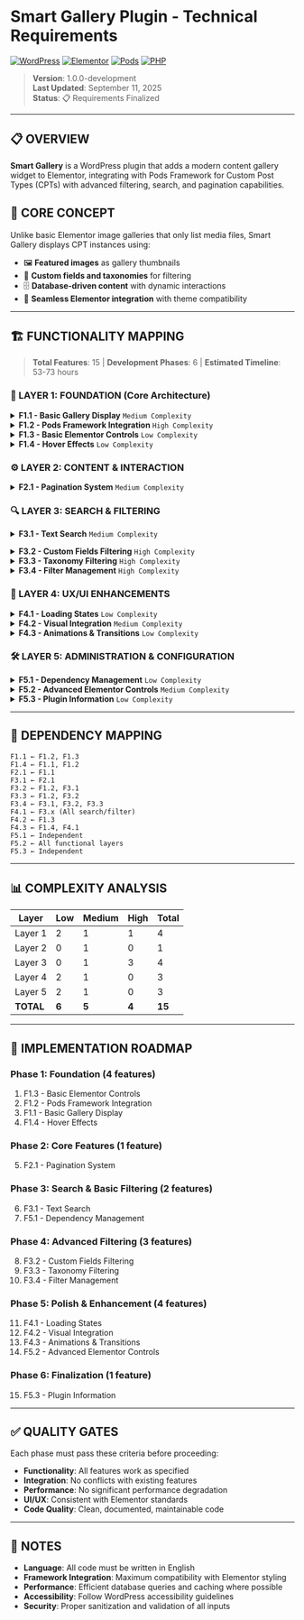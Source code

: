 # Smart Gallery Plugin - Technical Requirements

[![WordPress](https://img.shields.io/badge/WordPress-5.0+-blue.svg)](https://wordpress.org)
[![Elementor](https://img.shields.io/badge/Elementor-3.0+-purple.svg)](https://elementor.com)
[![Pods](https://img.shields.io/badge/Pods-Framework-green.svg)](https://pods.io)
[![PHP](https://img.shields.io/badge/PHP-7.4+-blue.svg)](https://php.net)

> **Version**: 1.0.0-development  
> **Last Updated**: September 11, 2025  
> **Status**: 📋 Requirements Finalized

---

## 📋 OVERVIEW

**Smart Gallery** is a WordPress plugin that adds a modern content gallery widget to Elementor, integrating with Pods Framework for Custom Post Types (CPTs) with advanced filtering, search, and pagination capabilities.

## 🎯 CORE CONCEPT

Unlike basic Elementor image galleries that only list media files, Smart Gallery displays CPT instances using:

- 🖼️ **Featured images** as gallery thumbnails
- 🔧 **Custom fields and taxonomies** for filtering
- 🗄️ **Database-driven content** with dynamic interactions
- 🎨 **Seamless Elementor integration** with theme compatibility

---

## 🏗️ FUNCTIONALITY MAPPING

> **Total Features**: 15 | **Development Phases**: 6 | **Estimated Timeline**: 53-73 hours

### **🧱 LAYER 1: FOUNDATION (Core Architecture)**

<details>
<summary><strong>F1.1 - Basic Gallery Display</strong> <code>Medium Complexity</code></summary>

- **🎯 Description**: Display CPT instances in a responsive grid layout
- **📋 Requirements**:
  - Show featured image as main thumbnail
  - Grid layout with configurable columns
  - Responsive design (mobile/tablet/desktop)
  - Click to open CPT permalink in new tab
- **🔗 Dependencies**: Pods Framework integration
- **⏱️ Complexity**: Medium
- **📊 Estimated Time**: 4-6 hours

</details>

<details>
<summary><strong>F1.2 - Pods Framework Integration</strong> <code>High Complexity</code></summary>

- **🎯 Description**: Core integration with Pods CPTs and complete content display
- **📋 Requirements**:
  - Detect and list available CPTs from Pods
  - Access custom fields and taxonomies
  - Handle missing Pods scenarios gracefully
  - **Show Post Title control** - toggle title display on/off
  - **Show Post Description control** - toggle description display on/off
  - **Description Field control** (conditional - only when Show Description enabled):
    - Post Content (cropped) - truncated post content
    - Custom Field - use specified custom field value
  - **Description Length control** (conditional - only when Show Description enabled AND Post Content selected)
  - **Custom Field Name** (conditional - only when Show Description enabled AND Custom Field selected)
  - **"No results found" message** - configurable text when no posts match criteria
  - Complete content integration with gallery items
  - Graceful fallbacks for missing content
- **🔗 Dependencies**: Pods Framework plugin
- **⏱️ Complexity**: High
- **📊 Estimated Time**: 8-10 hours

</details>

<details>
<summary><strong>F1.3 - Basic Elementor Controls</strong> <code>Low Complexity</code></summary>

- **🎯 Description**: Essential widget configuration in Elementor
- **📋 Requirements**:
  - CPT selection dropdown
  - Posts per page setting
  - Basic layout controls (columns, spacing)
- **🔗 Dependencies**: Elementor Page Builder
- **⏱️ Complexity**: Low
- **📊 Estimated Time**: 2-4 hours

</details>

<details>
<summary><strong>F1.4 - Hover Effects</strong> <code>Low Complexity</code></summary>

- **🎯 Description**: Interactive hover states for gallery grid elements with reveal and zoom effects
- **📋 Requirements**:
  - **Enable Image Hover control** - toggle to activate/deactivate image hover effect
    - Standard zoom effect (scale 1.05x) on featured image when enabled
    - Smooth CSS transition (0.3s ease)
    - **Default: Enabled**
  - **Enable Content Hover control** - toggle to activate/deactivate content reveal effect  
    - Content area (title + description) **completely hidden by default** (translateY 100% + opacity 0)
    - On hover: content **slides up from bottom** with simultaneous fade-in effect
    - Dual CSS transitions: transform + opacity (0.3s ease each)
    - **Default: Enabled**
  - Both controls located in "Layout and Presentation Settings" section
  - **Behavior Logic**:
    - Content hover enabled: Content hidden initially, reveals on hover
    - Content hover disabled: Content always visible (static display)
    - Both disabled: Static gallery with always-visible content and no effects
  - Performance-optimized CSS animations with conditional classes
- **🔗 Dependencies**: F1.1 (Basic Gallery), F1.2 (Content Display)
- **⏱️ Complexity**: Low
- **📊 Estimated Time**: 2-3 hours

</details>

### **⚙️ LAYER 2: CONTENT & INTERACTION**

<details>
<summary><strong>F2.1 - Pagination System</strong> <code>Medium Complexity</code></summary>

- **🎯 Description**: Navigate through multiple pages of results with automatic recalculation
- **📋 Requirements**:
  - Standard pagination UI patterns  
    - Previous/Next buttons
    - Numbered page buttons
  - Configurable posts per page
  - **Automatic pagination recalculation**:
    - Reset to page 1 when search criteria changes
    - Reset to page 1 when any filter is applied/removed (F3.x)
    - Recalculate total pages based on filtered results
    - Update pagination controls dynamically
  - **State management**:
    - Maintain current page during normal navigation
    - Clear page state when content criteria changes
    - Handle edge cases (current page > available pages)
- **🔗 Dependencies**: F1.1 (Basic Gallery)
- **⏱️ Complexity**: Medium
- **📊 Estimated Time**: 3-4 hours

</details>

### **🔍 LAYER 3: SEARCH & FILTERING**

<details>
<summary><strong>F3.1 - Text Search</strong> <code>Medium Complexity</code></summary>

- **🎯 Description**: Server-side text search functionality with manual submission and pagination integration

- **📋 Requirements**:

  **🎛️ Elementor Controls:**
  
  - **Search Settings Section** (new):
    - **Enable Search Input** - toggle to show/hide search functionality
      - Default: Enabled
      - When disabled: search input and buttons are hidden
    - **Search Placeholder Text** - configurable input placeholder
      - Default: "Search here..."
      - Translatable string
      - Appears inside search input when empty

  - **Layout and Presentation Settings Section** (existing):
    - **Search Position** - dropdown control for search input placement
      - Options: "Upper Bar" | "Left Bar"  
      - Default: "Upper Bar"
      - Conditional: only shown when "Enable Search Input" is enabled
      - **Search button and clear button automatically follow search input position**

  **🏗️ Widget Layout Structure:**
  
  - **Upper Bar**: Horizontal area above gallery
    - Full width of widget container
    - Contains search controls when "Upper Bar" position selected
    - Layout: [🔍 Search Input] [� Search Button] [�🗑️ Clear] (side by side)
  
  - **Main Content Area**: Split layout below upper bar
    - **Gallery Grid**: Main content area (responsive columns)
    - **Left Bar**: Optional sidebar (appears when elements are assigned)
      - Contains search controls when "Left Bar" position selected
      - Layout: [🔍 Search Input] [� Search Button] [�🗑️ Clear] (stacked or side by side based on width)
      - Future: will contain filter controls (F3.2, F3.3)
      - Responsive: collapses on mobile devices

  **🔍 Search Interface:**
  
  - **Search Input Design**:
    - Magnifying glass icon (left side, like MercadoLibre style)
    - Configurable placeholder text from controls
    - Responsive sizing based on container
    - **No automatic submission** (manual trigger only)
  
  - **Search Button**:
    - Primary action button with magnifying glass icon
    - Text: "Search" (translatable)
    - **Always positioned next to search input** (same container/row)
    - Triggers form submission when clicked
    - **Enter key on input also triggers search**
    - Disabled state when input is empty (optional)
  
  - **Clear Button**:
    - Secondary action button (cleaning/trash icon)
    - **Always positioned next to search button** (same container/row)
    - Only appears when search term is active (has content)
    - Clears current search term and reloads results
    - Future: will clear all filters (F3.2+)
    - Tooltip: "Clear search" (translatable)
    - **Position follows search input location** (Upper Bar or Left Bar)

  **⚙️ Search Functionality:**
  
  - **Manual submission only** - no automatic/real-time search
  - Search in post title and content using WordPress native search
  - Case-insensitive, trimmed input processing
  - Server-side processing with standard form submission
  - Handle empty search (show all results)
  - **Enter key submission** - form submits when user presses Enter in input
  - **Button click submission** - form submits when user clicks search button

  **🔄 Integration with Pagination (F2.1):**
  
  - **Auto-reset to page 1** when search is submitted
  - Recalculate pagination based on search results
  - Update "No results found" message for search context
  - Maintain search term across pagination navigation
  - **Search state persistence** in URL parameters

  **📱 Responsive Behavior:**
  
  - **Desktop**: Full layout with upper bar, gallery, and left bar
  - **Tablet**: Left bar content moves to upper bar or collapses
  - **Mobile**: Single column layout, search always in upper bar
  - **Search controls maintain grouping** across all breakpoints

  **🎨 Visual Integration:**
  
  - Use Elementor's form input styling
  - Primary button styling for search button
  - Secondary button styling for clear button
  - Consistent with widget theme and colors
  - **No loading states during search** (standard page refresh)
  - Clear visual indication of active search state
  - **Search controls form visual group**

  **🚀 Benefits of Manual Submission:**
  
  - **Simple architecture** - no AJAX complexity
  - **Future-proof** - compatible with filter combinations
  - **Reliable** - standard WordPress form handling
  - **SEO friendly** - URL-based search state
  - **Performance** - no unnecessary requests
  - **Accessibility** - standard form behavior

- **🔗 Dependencies**: F2.1 (Pagination)
- **⏱️ Complexity**: Medium  
- **📊 Estimated Time**: 3-4 hours (reduced from 4-5)</details>

<details>
<summary><strong>F3.2 - Custom Fields Filtering</strong> <code>High Complexity</code></summary>

- **🎯 Description**: Filter gallery items by CPT custom fields with dynamic value loading and count display
- **📋 Requirements**:

  **🎛️ Elementor Controls:**
  
  - **Filter Settings Section** (new):
    - **Show Filters** - toggle to show/hide filter functionality
      - Default: Disabled
      - When disabled: filter controls are completely hidden from left bar
    - **Available Fields for Filtering** - multi-select control
      - **IMPORTANT**: Lists ONLY custom fields from the SELECTED CPT (dynamic based on CPT selection)
      - Updates automatically when CPT selection changes in Elementor
      - Only shows fields that exist in the selected CPT's Pods configuration
      - Fields appear in the order selected by admin
      - Empty if no CPT is selected or CPT has no custom fields

  **🏗️ Filter Interface (Left Bar Only):**
  
  - **Filter Position**: Always in Left Bar (alongside search when both enabled)
  - **Dynamic Filter Loading**:
    - **CPT-Specific**: Only show filters for fields that belong to the currently selected CPT
    - **Value-Based**: Only show filters for fields that have actual values in current result set
    - **Smart Display**: If admin selects a field but no instances have values, field doesn't appear
    - **Dynamic Updates**: Filters update dynamically based on search results and other active filters
    - **Count Display**: Each filter value shows instance count from selected CPT only, e.g., "Red (3)", "Blue (7)"
  
  - **Filter UI Structure**:
    - Each selected field becomes a filter section
    - Field name as section header (e.g., "Color", "Brand", "Category")
    - Values listed as checkboxes or radio buttons (based on field type)
    - **Value format**: "Value Name (Count)" - e.g., "Ford (5)", "Toyota (12)"
    - Alphabetical sorting of values within each field
    - Collapsible sections for better space management

  **⚙️ Filter Functionality:**
  
  - **Multiple Field Filtering**: AND logic between different fields
    - Example: Color = "Red" AND Brand = "Ford" shows only red Ford items
  - **Multiple Value Filtering**: OR logic within same field  
    - Example: Color = "Red" OR "Blue" shows items that are red or blue
  - **Dynamic Value Updates**:
    - When search is performed, filters reload based on search results
    - When filter is applied, other filter counts update accordingly
    - Empty filters (0 results) are hidden automatically
  
  **🔄 Integration with Existing Features:**
  
  - **Search Integration (F3.1)**:
    - Search results determine which filter values appear
    - New search reloads all filter options and counts
    - Active filters preserved during search if values still exist
  
  - **Pagination Integration (F2.1)**:
    - Filter changes reset pagination to page 1
    - Pagination respects filtered results
    - Filter state maintained across page navigation
    - Total count and page numbers update based on filtered results
  
  - **Clear Functionality**: 
    - Individual filter clear (X button per field)
    - Integration with existing "Clear" button (clears search + all filters)

  **📊 Data Processing:**
  
  - **Value Extraction**: Query database for distinct field values in current result set
  - **Count Calculation**: Count instances for each unique field value
  - **Performance**: Efficient queries to avoid N+1 problems
  - **Caching**: Consider result caching for performance optimization
  
  **🎨 Visual Design:**
  
  - **Left Bar Layout**: 
    - Search controls at top (when enabled)
    - Filter sections below search
    - Clear visual separation between sections
    - Responsive: collapses on mobile, moves to top bar if needed
  
  - **Filter Styling**:
    - Consistent with search interface styling
    - Checkbox/radio button styling matches theme
    - Count badges styled consistently (e.g., grayed out)
    - Clear visual indication of active filters
    - Hover states for interactive elements

  **🚀 Benefits:**
  
  - **Dynamic**: Only shows relevant filters based on actual data
  - **Informative**: Users see exactly how many items each filter will show
  - **Efficient**: Smart queries avoid unnecessary database calls
  - **Integrated**: Works seamlessly with search and pagination
  - **Flexible**: Admin controls which fields are available for filtering

- **🔗 Dependencies**: F1.2 (Pods Integration), F3.1 (Text Search), F2.1 (Pagination)
- **⏱️ Complexity**: High
- **📊 Estimated Time**: 8-10 hours

</details>

<details>
<summary><strong>F3.3 - Taxonomy Filtering</strong> <code>High Complexity</code></summary>

- **🎯 Description**: Filter gallery items by CPT taxonomies with hierarchical support and dynamic count display
- **📋 Requirements**:

  **🎛️ Elementor Controls:**
  
  - **Filter Settings Section** (extends F3.2):
    - **Available Taxonomies for Filtering** - multi-select control  
      - **IMPORTANT**: Lists ONLY taxonomies associated with the SELECTED CPT (dynamic based on CPT selection)
      - Updates automatically when CPT selection changes in Elementor
      - Only shows taxonomies that exist and are associated with the selected CPT
      - Taxonomies appear in the order selected by admin
      - Works alongside "Available Fields for Filtering" from F3.2
      - Empty if no CPT is selected or CPT has no associated taxonomies

  **🏗️ Taxonomy Filter Interface (Left Bar):**
  
  - **Filter Position**: Left Bar (below custom fields filters when both enabled)
  - **Dynamic Taxonomy Loading**:
    - **CPT-Specific**: Only show taxonomy filters that belong to the currently selected CPT
    - **Term-Based**: Only show taxonomy filters that have actual terms in current result set
    - **Smart Display**: If admin selects a taxonomy but no instances have terms, taxonomy doesn't appear
    - **Dynamic Updates**: Taxonomy terms update dynamically based on search results and other active filters
    - **Count Display**: Each term shows instance count from selected CPT only, e.g., "Electronics (15)", "Clothing (8)"
  
  - **Hierarchical Taxonomy Support**:
    - **Tree Structure Display**: Parent-child relationships preserved visually
    - **Indentation**: Child terms indented under parent terms
    - **Parent Selection Logic**: 
      - Selecting parent = automatically selects all children
      - Selecting child = parent becomes partially selected (intermediate state)
      - Unselecting parent = unselects all children
    - **Visual Indicators**: Different styling for parent/child terms
  
  - **Taxonomy UI Structure**:
    - Each selected taxonomy becomes a filter section
    - Taxonomy name as section header (e.g., "Categories", "Tags", "Product Types")
    - Terms listed as checkboxes with hierarchical indentation
    - **Term format**: "Term Name (Count)" - e.g., "Electronics (15)", "  → Smartphones (7)"
    - **Hierarchy indicators**: Arrows or indentation for child terms
    - Collapsible sections with expand/collapse controls
    - **Empty parent handling**: Show parents even if they have no direct posts but have children with posts

  **⚙️ Taxonomy Filter Functionality:**
  
  - **Multiple Taxonomy Filtering**: AND logic between different taxonomies
    - Example: Category = "Electronics" AND Tag = "Featured" shows items in both
  - **Multiple Term Filtering**: OR logic within same taxonomy
    - Example: Category = "Electronics" OR "Clothing" shows items in either category  
  - **Hierarchical Logic**:
    - Parent selection includes all child term results
    - Child selection works independently of parent
    - Mixed parent/child selections work logically
  
  - **Dynamic Term Updates**:
    - When search is performed, taxonomy filters reload based on search results
    - When custom field filter is applied, taxonomy counts update accordingly
    - When taxonomy filter is applied, other filter counts update
    - Empty terms (0 results) are hidden automatically
    - **Preserve hierarchy**: Keep parent terms visible if children have results

  **🔄 Integration with Existing Features:**
  
  - **Custom Fields Integration (F3.2)**:
    - Taxonomy and custom field filters work together (AND logic)
    - Example: Color = "Red" AND Category = "Electronics" 
    - Both filter types update counts based on combined results
  
  - **Search Integration (F3.1)**:
    - Search results determine which taxonomy terms appear
    - New search reloads all taxonomy options and counts
    - Active taxonomy filters preserved during search if terms still exist
  
  - **Pagination Integration (F2.1)**:
    - Taxonomy filter changes reset pagination to page 1
    - Pagination respects filtered results from all sources
    - Taxonomy filter state maintained across page navigation
    - Total count updates based on combined filtering (search + custom fields + taxonomies)
  
  - **Clear Functionality**:
    - Individual taxonomy clear (X button per taxonomy section)
    - Individual term clear (X button per selected term)
    - Integration with "Clear All" button (clears search + custom fields + taxonomies)

  **📊 Data Processing:**
  
  - **Term Extraction**: Query for distinct taxonomy terms in current result set
  - **Hierarchical Queries**: Efficiently handle parent-child relationships
  - **Count Calculation**: Count instances for each term, considering hierarchy
  - **Performance**: Optimized queries to handle hierarchical structures
  - **Parent Count Logic**: Parent counts include children unless explicitly excluded
  
  **🎨 Visual Design:**
  
  - **Hierarchical Visual Structure**:
    - **Parent terms**: Bold text, expand/collapse icons
    - **Child terms**: Indented (20px), lighter text weight  
    - **Hierarchy lines**: Subtle connecting lines between parent/child
    - **Checkbox states**: Full, partial (for parents with some children selected), empty
  
  - **Left Bar Integration**:
    - Search controls (top)
    - Custom field filters (middle)  
    - Taxonomy filters (bottom)
    - Clear visual separation between filter types
    - Consistent styling across all filter types
  
  - **Interactive Elements**:
    - **Expand/Collapse**: Click parent name to expand/collapse children
    - **Selection**: Click checkbox to select term
    - **Hover States**: Clear visual feedback on interactive elements
    - **Active State**: Selected terms highlighted consistently

  **🚀 Advanced Features:**
  
  - **Smart Hierarchy**: Show relevant parent terms even if they have no direct posts
  - **Partial Selection**: Visual indication when parent has some (but not all) children selected  
  - **Term Ordering**: Alphabetical within hierarchy levels, preserving parent-child structure
  - **Performance**: Lazy loading for large taxonomies with many terms
  - **Accessibility**: Proper ARIA labels for hierarchical checkbox trees

- **🔗 Dependencies**: F1.2 (Pods Integration), F3.2 (Custom Fields), F3.1 (Text Search), F2.1 (Pagination)
- **⏱️ Complexity**: High
- **📊 Estimated Time**: 8-10 hours

</details>

<details>
<summary><strong>F3.4 - Filter Management</strong> <code>High Complexity</code></summary>

- **🎯 Description**: Unified filter coordination, state management, and cross-filter functionality
- **📋 Requirements**:

  **🎛️ Filter Coordination:**
  
  - **Multi-Filter Logic**:
    - **Between Filter Types**: AND logic (Search + Custom Fields + Taxonomies)
    - **Within Custom Fields**: AND logic between different fields, OR logic within same field
    - **Within Taxonomies**: AND logic between different taxonomies, OR logic within same taxonomy
    - **Example**: Search="phone" AND Color="red" AND (Category="Electronics" OR "Gadgets")
  
  - **Dynamic Filter Updates**:
    - **Cascade Effect**: Each filter change updates all other filter options and counts
    - **Real-time Counts**: Filter counts reflect current combined state of all other active filters
    - **Progressive Refinement**: Users can see how many results each additional filter will produce
    - **Empty Filter Handling**: Hide filter options that would produce zero results

  **🔄 State Management:**
  
  - **Filter State Persistence**:
    - **URL Parameters**: All filter states stored in URL for bookmarking and sharing
    - **Navigation Persistence**: Filter state maintained across pagination
    - **Search Persistence**: Active filters preserved when performing new searches (if compatible)
    - **Page Refresh**: All filter states restored after page reload
  
  - **State Reset Scenarios**:
    - **Automatic Reset to Page 1**: When any filter changes
    - **Filter Compatibility**: Remove incompatible filters when search results change
    - **CPT Change**: Clear all filters when admin changes CPT selection in Elementor
  
  **🎮 Clear Functionality:**
  
  - **Multiple Clear Options**:
    - **Individual Filter Clear**: X button for each custom field filter
    - **Individual Term Clear**: X button for each selected taxonomy term
    - **Section Clear**: Clear all selections within a custom field or taxonomy
    - **Global Clear All**: Single button to clear search + all custom fields + all taxonomies
  
  - **Clear Button Behavior**:
    - **Location**: Positioned prominently near search controls
    - **Visual State**: Only visible when filters are active
    - **Confirmation**: Optional confirmation for "Clear All" action
    - **Result**: Immediate update to show all available results

  **⚙️ Advanced Coordination:**
  
  - **Filter Interdependency**:
    - **Smart Ordering**: Process filters in optimal order for performance
    - **Query Optimization**: Combine filters into efficient database queries
    - **Result Caching**: Cache intermediate results for better performance
    - **Memory Management**: Efficient handling of large result sets
  
  - **User Experience**:
    - **Filter Preview**: Show result count before applying filter
    - **Progressive Disclosure**: Reveal additional filter options as users narrow results
    - **Filter History**: Allow users to quickly revert to previous filter states
    - **Filter Suggestions**: Suggest related filters based on current selection

  **🔄 Integration with All Features:**
  
  - **Search Integration (F3.1)**:
    - Search and filters work together seamlessly
    - Search results determine available filter values
    - New search updates all filter options and counts
    - Clear search maintains other active filters (if still valid)
  
  - **Pagination Integration (F2.1)**:
    - **Auto-reset**: Any filter change resets to page 1
    - **Count Updates**: Total result count and page numbers update with filters
    - **State Persistence**: Filter state maintained across page navigation
    - **Performance**: Efficient pagination of filtered results
  
  - **Custom Fields Integration (F3.2)**:
    - Custom field filters coordinate with all other filter types
    - Field values update based on search and taxonomy selections
    - Multiple custom field selections work with AND/OR logic as specified
  
  - **Taxonomy Integration (F3.3)**:
    - Hierarchical taxonomy selections coordinate with other filters
    - Parent/child logic works correctly with other active filters
    - Taxonomy counts update based on search and custom field selections

  **📊 Performance Optimizations:**
  
  - **Query Efficiency**:
    - **Single Query Approach**: Combine all filters into optimized database queries
    - **Index Usage**: Leverage database indexes for custom fields and taxonomies
    - **Result Caching**: Cache filter results and counts for repeated requests
    - **Lazy Loading**: Load filter options progressively as needed
  
  - **Memory Management**:
    - **Efficient Data Structures**: Use appropriate data structures for filter state
    - **Garbage Collection**: Clean up unused filter data
    - **Large Dataset Handling**: Handle CPTs with thousands of instances gracefully

  **🎨 Visual Coordination:**
  
  - **Filter Status Indicators**:
    - **Active Filter Count**: Show total number of active filters
    - **Result Count**: Display current result count prominently
    - **Filter Breadcrumbs**: Show active filters as removable tags
    - **Visual Grouping**: Clear visual separation between filter types
  
  - **Loading States**:
    - **Filter Loading**: Show loading states when filters are being updated
    - **Smooth Transitions**: Animate filter option changes
    - **Error Handling**: Graceful handling of filter errors or timeouts

  **🚀 Benefits:**
  
  - **Unified Experience**: All filter types work together seamlessly
  - **High Performance**: Optimized queries and caching for fast response
  - **User-Friendly**: Clear visual feedback and intuitive controls
  - **Flexible**: Supports complex filter combinations and use cases
  - **Maintainable**: Clean architecture for easy future enhancements

- **🔗 Dependencies**: F3.1 (Text Search), F3.2 (Custom Fields), F3.3 (Taxonomy Filtering), F2.1 (Pagination)
- **⏱️ Complexity**: High
- **📊 Estimated Time**: 6-8 hours

</details>

### **🎨 LAYER 4: UX/UI ENHANCEMENTS**

<details>
<summary><strong>F4.1 - Loading States</strong> <code>Low Complexity</code></summary>

- **🎯 Description**: Visual feedback during data operations
- **📋 Requirements**:
  - Overlay loading spinner covering entire widget
  - Prevent double-clicks and multiple requests
  - Smooth transitions in/out
- **🔗 Dependencies**: All search/filter functionality
- **⏱️ Complexity**: Low
- **📊 Estimated Time**: 3-4 hours

</details>

<details>
<summary><strong>F4.2 - Visual Integration</strong> <code>Medium Complexity</code></summary>

- **🎯 Description**: Seamless Elementor theme integration
- **📋 Requirements**:
  - Inherit Elementor colors and typography
  - Use Elementor's message/alert styles
  - Minimal custom CSS
  - Responsive design consistency
- **🔗 Dependencies**: F1.3 (Elementor Controls)
- **⏱️ Complexity**: Medium
- **📊 Estimated Time**: 4-6 hours

</details>

<details>
<summary><strong>F4.3 - Animations & Transitions</strong> <code>Low Complexity</code></summary>

- **🎯 Description**: Smooth user experience enhancements
- **📋 Requirements**:
  - Content loading transitions
  - Hover effect animations
  - Filter application feedback
  - Simple easing functions
- **🔗 Dependencies**: F1.4 (Hover Effects), F4.1 (Loading States)
- **⏱️ Complexity**: Low
- **📊 Estimated Time**: 3-4 hours

</details>

### **🛠️ LAYER 5: ADMINISTRATION & CONFIGURATION**

<details>
<summary><strong>F5.1 - Dependency Management</strong> <code>Low Complexity</code></summary>

- **🎯 Description**: Handle plugin dependencies gracefully
- **📋 Requirements**:
  - WordPress admin notices for missing dependencies
  - Elementor widget warnings for missing Pods
  - Graceful degradation when dependencies unavailable
- **🔗 Dependencies**: None (System level)
- **⏱️ Complexity**: Low
- **📊 Estimated Time**: 2-3 hours

</details>

<details>
<summary><strong>F5.2 - Advanced Elementor Controls</strong> <code>Medium Complexity</code></summary>

- **🎯 Description**: Complete widget configuration interface
- **📋 Requirements**:
  - All configuration options organized in sections
  - Dynamic controls (show/hide based on selections)
  - Validation and error handling
  - Preview updates in real-time
- **🔗 Dependencies**: All functional layers
- **⏱️ Complexity**: Medium
- **📊 Estimated Time**: 5-7 hours

</details>

<details>
<summary><strong>F5.3 - Plugin Information</strong> <code>Low Complexity</code></summary>

- **🎯 Description**: Plugin branding and information
- **📋 Requirements**:
  - Plugin info section in widget controls
  - Repository link for documentation
  - Version information
- **🔗 Dependencies**: None
- **⏱️ Complexity**: Low
- **📊 Estimated Time**: 1-2 hours

</details>

---

## 🔄 DEPENDENCY MAPPING

```
F1.1 ← F1.2, F1.3
F1.4 ← F1.1, F1.2
F2.1 ← F1.1
F3.1 ← F2.1
F3.2 ← F1.2, F3.1
F3.3 ← F1.2, F3.2
F3.4 ← F3.1, F3.2, F3.3
F4.1 ← F3.x (All search/filter)
F4.2 ← F1.3
F4.3 ← F1.4, F4.1
F5.1 ← Independent
F5.2 ← All functional layers
F5.3 ← Independent
```

---

## 📊 COMPLEXITY ANALYSIS

| Layer | Low | Medium | High | Total |
|-------|-----|--------|------|--------|
| Layer 1 | 2 | 1 | 1 | 4 |
| Layer 2 | 0 | 1 | 0 | 1 |
| Layer 3 | 0 | 1 | 3 | 4 |
| Layer 4 | 2 | 1 | 0 | 3 |
| Layer 5 | 2 | 1 | 0 | 3 |
| **TOTAL** | **6** | **5** | **4** | **15** |

---

## 🚀 IMPLEMENTATION ROADMAP

### **Phase 1: Foundation** (4 features)
1. F1.3 - Basic Elementor Controls
2. F1.2 - Pods Framework Integration  
3. F1.1 - Basic Gallery Display
4. F1.4 - Hover Effects

### **Phase 2: Core Features** (1 feature)
5. F2.1 - Pagination System

### **Phase 3: Search & Basic Filtering** (2 features)
6. F3.1 - Text Search
7. F5.1 - Dependency Management

### **Phase 4: Advanced Filtering** (3 features)
8. F3.2 - Custom Fields Filtering
9. F3.3 - Taxonomy Filtering  
10. F3.4 - Filter Management

### **Phase 5: Polish & Enhancement** (4 features)
11. F4.1 - Loading States
12. F4.2 - Visual Integration
13. F4.3 - Animations & Transitions
14. F5.2 - Advanced Elementor Controls

### **Phase 6: Finalization** (1 feature)
15. F5.3 - Plugin Information

---

## ✅ QUALITY GATES

Each phase must pass these criteria before proceeding:
- **Functionality**: All features work as specified
- **Integration**: No conflicts with existing features
- **Performance**: No significant performance degradation
- **UI/UX**: Consistent with Elementor standards
- **Code Quality**: Clean, documented, maintainable code

---

## 📝 NOTES

- **Language**: All code must be written in English
- **Framework Integration**: Maximum compatibility with Elementor styling
- **Performance**: Efficient database queries and caching where possible
- **Accessibility**: Follow WordPress accessibility guidelines
- **Security**: Proper sanitization and validation of all inputs
